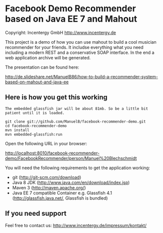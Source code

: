 Facebook Demo Recommender based on Java EE 7 and Mahout
=============

Copyright: Incentergy GmbH http://www.incentergy.de

This project is a demo of how you can use mahout to build a cool
musician recommender for your friends.
It includse everything what you need including a modern REST
and a conservative SOAP interface. In the end a web application
archive will be generated.

The presentation can be found here:

http://de.slideshare.net/ManuelB86/how-to-build-a-recommender-system-based-on-mahout-and-java-ee

Here is how you get this working
--------------------------------

`The embedded glassfish jar will be about 81mb. So be a little bit patient until it is loaded.`

    git clone git://github.com/ManuelB/facebook-recommender-demo.git
    cd facebook-recommender-demo
    mvn install
    mvn embedded-glassfish:run 

Open the following URL in your browser:

[http://localhost:8010/facebook-recommender-demo/FacebookRecommender/person/Manuel%20Blechschmidt](http://localhost:8010/facebook-recommender-demo/FacebookRecommender/person/Manuel%20Blechschmidt)

You will need the following requirements to get the application working:

* git (http://git-scm.com/download)
* Java 8 JDK (http://www.java.com/en/download/index.jsp)
* Maven 3 (http://maven.apache.org/)
* Java EE 7 compatible Container e.g. Glassfish 4.1 (http://glassfish.java.net/, Glassfish is bundled)


If you need support
--------------------------------

Feel free to contact us: http://www.incentergy.de/impressum/kontakt/
